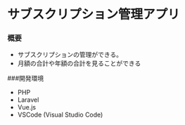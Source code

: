 # サブスクリプション管理アプリ
### 概要
- サブスクリプションの管理ができる。
- 月額の合計や年額の合計を見ることができる

###開発環境
- PHP
- Laravel
- Vue.js
- VSCode (Visual Studio Code)
